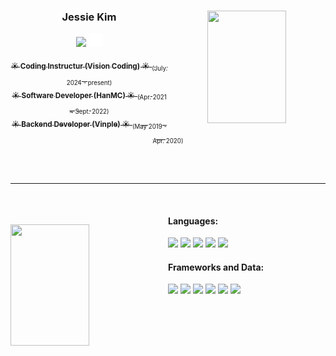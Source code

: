 <div align="center">
  
  <img align="right" width ="50%" height=180 src="https://github-readme-stats.vercel.app/api?username=JessieKimhj&show_icons=true&theme=dracula&hide="/>
  
  ###  Jessie Kim 
  <a href="https://github.com/JessieKimhj"><img src="https://hits.seeyoufarm.com/api/count/incr/badge.svg?url=https%3A%2F%2Fgithub.com%2FJessieKimhj&count_bg=%23000000&title_bg=%23000000&icon=github.svg&icon_color=%23E7E7E7&title=GitHub&edge_flat=false)"/></a>
  <a href="https://linkedin.com/in/jessie-kim-coding-lover/" target="_blank"><img alt="JessieKimhj | LinkedIn" width="22px" src="https://github.com/Aakarsh-B/trying-repos/blob/master/linkedin.svg" />
  
  <div align="center">
    
  <sub>**☀️ Coding Instructur (Vision Coding) ☀️**</sub> <sub><sub>(July. 2024 - present)</sub></sub> <br />
  <sub>**☀️ Software Developer (HanMC) ☀️**</sub> <sub><sub>(Apr. 2021 ~ Sept. 2022)</sub></sub><br />
  <sub>**☀️ Backend Developer (Vinple) ☀️**</sub> <sub><sub>(May 2019 - Apr. 2020)</sub></sub>
  
  <br />
  <br />
  
  </div>
</div>

 ---

<br />

<div>
  
<img align="left" width="50%" height=194 src="https://github-readme-stats.vercel.app/api/top-langs/?username=JessieKimhj&theme=dracula&exclude_repo=Computer-Science-Engineering&layout=compact&langs_count=8" style="margin-top: 20px;"/></a>

</div>

<div align="left" >

#### Languages:
<img height="23px" src="https://img.shields.io/badge/typescript-%233178C6.svg?&style=for-the-badge&logo=typescript&logoColor=white" />  
<img height="23px" src="https://img.shields.io/badge/javascript-%23F7DF1E.svg?&style=for-the-badge&logo=javascript&logoColor=black" />  
<img height="23px" src="https://img.shields.io/badge/java-%23007396.svg?&style=for-the-badge&logo=java&logoColor=white" />  
<img height="23px" src="https://img.shields.io/badge/python-%233776AB.svg?&style=for-the-badge&logo=python&logoColor=white" />  
<img height="23px" src="https://img.shields.io/badge/Go-00ADD8?logo=Go&logoColor=white&style=for-the-badge" />  

<br />

#### Frameworks and Data:

<img height="23px" src="https://img.shields.io/badge/react-%2361DAFB.svg?&style=for-the-badge&logo=react&logoColor=black" /> 
<img height="23px" src="https://img.shields.io/badge/node.js-%23339933.svg?&style=for-the-badge&logo=node.js&logoColor=white" />  
<img height="23px" src="https://img.shields.io/badge/express-%23000000.svg?&style=for-the-badge&logo=express&logoColor=white" />  
<img height="23px" src="https://img.shields.io/badge/flask-%23000000.svg?&style=for-the-badge&logo=flask&logoColor=white" />

<img height="23px" src="https://img.shields.io/badge/mysql-%234479A1.svg?&style=for-the-badge&logo=mysql&logoColor=white" />  
<img height="23px" src="https://img.shields.io/badge/microsoft%20sql%20server-%23CC2927.svg?&style=for-the-badge&logo=microsoft%20sql%20server&logoColor=white" />  
<br />
<br />
<br />
<!---
<img src="https://img.shields.io/badge/javascript-%23F7DF1E.svg?&style=for-the-badge&logo=javascript&logoColor=black" />  
<img src="https://img.shields.io/badge/java-%23007396.svg?&style=for-the-badge&logo=java&logoColor=white" />  
<img src="https://img.shields.io/badge/python-%233776AB.svg?&style=for-the-badge&logo=python&logoColor=white" />  
<img src="https://img.shields.io/badge/typescript-%233178C6.svg?&style=for-the-badge&logo=typescript&logoColor=white" />  
<img src="https://img.shields.io/badge/html5-%23E34F26.svg?&style=for-the-badge&logo=html5&logoColor=white" />  
<img src="https://img.shields.io/badge/css3-%231572B6.svg?&style=for-the-badge&logo=css3&logoColor=white" />  


<img src="https://img.shields.io/badge/react-%2361DAFB.svg?&style=for-the-badge&logo=react&logoColor=black" /> 
<img src="https://img.shields.io/badge/node.js-%23339933.svg?&style=for-the-badge&logo=node.js&logoColor=white" />  
<img src="https://img.shields.io/badge/express-%23000000.svg?&style=for-the-badge&logo=express&logoColor=white" />  
<img src="https://img.shields.io/badge/flask-%23000000.svg?&style=for-the-badge&logo=flask&logoColor=white" />

<img src="https://img.shields.io/badge/mysql-%234479A1.svg?&style=for-the-badge&logo=mysql&logoColor=white" />  
<img src="https://img.shields.io/badge/microsoft%20sql%20server-%23CC2927.svg?&style=for-the-badge&logo=microsoft%20sql%20server&logoColor=white" />  
<img src="https://img.shields.io/badge/couchbase-%23EA2328.svg?&style=for-the-badge&logo=couchbase&logoColor=white" />

<img src="https://img.shields.io/badge/bitbucket-%230052CC.svg?&style=for-the-badge&logo=bitbucket&logoColor=white" /> 
<img src="https://img.shields.io/badge/macos-%23000000.svg?&style=for-the-badge&logo=macos&logoColor=white" />  
<img src="https://img.shields.io/badge/windows-%230078D6.svg?&style=for-the-badge&logo=windows&logoColor=white" />

--->
<br />
<br />
<br />
<br /><br /><br />
